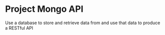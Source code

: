 # Project Mongo API

Use a database to store and retrieve data from and use that data to produce a RESTful API


